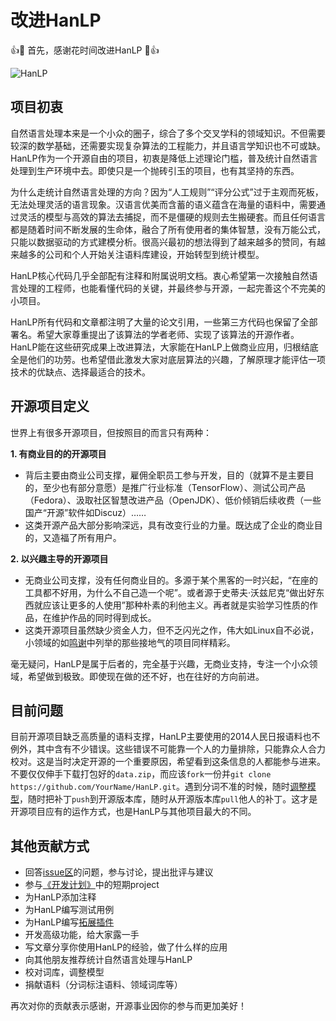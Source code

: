 # 改进HanLP

:+1::tada: 首先，感谢花时间改进HanLP :tada::+1:

![HanLP](http://ww1.sinaimg.cn/small/6cbb8645jw1eqkariq2ijj20se0sik3a.jpg)

## 项目初衷
自然语言处理本来是一个小众的圈子，综合了多个交叉学科的领域知识。不但需要较深的数学基础，还需要实现复杂算法的工程能力，并且语言学知识也不可或缺。 
HanLP作为一个开源自由的项目，初衷是降低上述理论门槛，普及统计自然语言处理到生产环境中去。即使只是一个抛砖引玉的项目，也有其坚持的东西。

为什么走统计自然语言处理的方向？因为“人工规则”“评分公式”过于主观而死板，无法处理灵活的语言现象。汉语言优美而含蓄的语义蕴含在海量的语料中，需要通过灵活的模型与高效的算法去捕捉，而不是僵硬的规则去生搬硬套。而且任何语言都是随着时间不断发展的生命体，融合了所有使用者的集体智慧，没有万能公式，只能以数据驱动的方式建模分析。很高兴最初的想法得到了越来越多的赞同，有越来越多的公司和个人开始关注语料库建设，开始转型到统计模型。

HanLP核心代码几乎全部配有注释和附属说明文档。衷心希望第一次接触自然语言处理的工程师，也能看懂代码的关键，并最终参与开源，一起完善这个不完美的小项目。 

HanLP所有代码和文章都注明了大量的论文引用，一些第三方代码也保留了全部署名。希望大家尊重提出了该算法的学者老师、实现了该算法的开源作者。HanLP能在这些研究成果上改进算法，大家能在HanLP上做商业应用，归根结底全是他们的功劳。也希望借此激发大家对底层算法的兴趣，了解原理才能评估一项技术的优缺点、选择最适合的技术。

## 开源项目定义
世界上有很多开源项目，但按照目的而言只有两种：

**1. 有商业目的的开源项目**

* 背后主要由商业公司支撑，雇佣全职员工参与开发，目的（就算不是主要目的，至少也有部分意愿）是推广行业标准（TensorFlow）、测试公司产品（Fedora）、汲取社区智慧改进产品（OpenJDK）、低价倾销后续收费（一些国产“开源”软件如Discuz）……
* 这类开源产品大部分影响深远，具有改变行业的力量。既达成了企业的商业目的，又造福了所有用户。

**2. 以兴趣主导的开源项目**

*  无商业公司支撑，没有任何商业目的。多源于某个黑客的一时兴起，“在座的工具都不好用，为什么不自己造一个呢”。或者源于史蒂夫·沃兹尼克“做出好东西就应该让更多的人使用”那种朴素的利他主义。再者就是实验学习性质的作品，在维护作品的同时得到成长。
*  这类开源项目虽然缺少资金人力，但不乏闪光之作，伟大如Linux自不必说，小领域的如[鸣谢](https://github.com/hankcs/HanLP#鸣谢)中列举的那些接地气的项目同样精彩。

毫无疑问，HanLP是属于后者的，完全基于兴趣，无商业支持，专注一个小众领域，希望做到极致。即使现在做的还不好，也在往好的方向前进。

## 目前问题

目前开源项目缺乏高质量的语料支撑，HanLP主要使用的2014人民日报语料也不例外，其中含有不少错误。这些错误不可能靠一个人的力量排除，只能靠众人合力校对。这是当时决定开源的一个重要原因，希望看到这条信息的人都能参与进来。不要仅仅伸手下载打包好的`data.zip`，而应该`fork`一份并`git clone https://github.com/YourName/HanLP.git`。遇到分词不准的时候，随时[调整模型](https://github.com/hankcs/HanLP#%E4%BF%AE%E6%94%B9%E6%96%B9%E6%B3%95)，随时把补丁`push`到开源版本库，随时从开源版本库`pull`他人的补丁。这才是开源项目应有的运作方式，也是HanLP与其他项目最大的不同。

## 其他贡献方式
* 回答[issue区](https://github.com/hankcs/HanLP/issues)的问题，参与讨论，提出批评与建议
* 参与[《开发计划》](https://github.com/hankcs/HanLP/projects)中的短期project
* 为HanLP添加注释
* 为HanLP编写测试用例
* 为HanLP编写[拓展插件](https://github.com/hankcs/HanLP/wiki/%E8%A1%8D%E7%94%9F%E9%A1%B9%E7%9B%AE)
* 开发高级功能，给大家露一手
* 写文章分享你使用HanLP的经验，做了什么样的应用
* 向其他朋友推荐统计自然语言处理与HanLP
* 校对词库，调整模型
* 捐献语料（分词标注语料、领域词库等）

再次对你的贡献表示感谢，开源事业因你的参与而更加美好！

